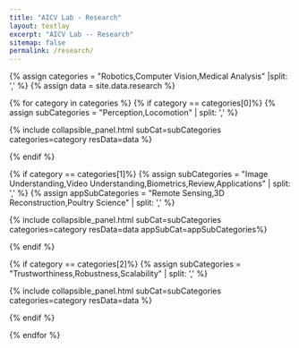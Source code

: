 ```yaml
---
title: "AICV Lab - Research"
layout: textlay
excerpt: "AICV Lab -- Research"
sitemap: false
permalink: /research/
---
```


{% assign categories = "Robotics,Computer Vision,Medical Analysis" |split: ','  %}
{% assign data = site.data.research %}


{% for category in categories  %}
{% if category == categories[0]%}
{% assign subCategories = "Perception,Locomotion" | split: ',' %}


<div>
{% include collapsible_panel.html subCat=subCategories categories=category resData=data  %}
</div>

{% endif %}

{% if category == categories[1]%}
{% assign subCategories = "Image Understanding,Video Understanding,Biometrics,Review,Applications" | split: ',' %}
{% assign appSubCategories = "Remote Sensing,3D Reconstruction,Poultry Science" | split: ',' %}

<div>
{% include collapsible_panel.html subCat=subCategories categories=category resData=data appSubCat=appSubCategories%}
</div>

{% endif %}

{% if category == categories[2]%}
{% assign subCategories = "Trustworthiness,Robustness,Scalability" | split: ',' %}



<div>
{% include collapsible_panel.html subCat=subCategories categories=category resData=data  %}
</div>

{% endif %}

{% endfor %}


